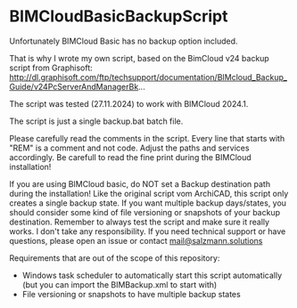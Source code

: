 # BIMCloudBasicBackupScript

Unfortunately BIMCloud Basic has no backup option included.

That is why I wrote my own script, based on the BimCloud v24 backup script from Graphisoft:
http://dl.graphisoft.com/ftp/techsupport/documentation/BIMcloud_Backup_Guide/v24PcServerAndManagerBk...

The script was tested (27.11.2024) to work with BIMCloud 2024.1.

The script is just a single backup.bat batch file. 

Please carefully read the comments in the script. Every line that starts with "REM" is a comment and not code. Adjust the paths and services accordingly. 
Be carefull to read the fine print during the BIMCloud installation!

If you are using BIMCloud basic, do NOT set a Backup destination path during the installation!
Like the original script vom ArchiCAD, this script only creates a single backup state. If you want multiple backup days/states, you should consider some kind of file versioning or snapshots of your backup destination. 
Remember to always test the script and make sure it really works. I don't take any responsibility. If you need technical support or have questions, please open an issue or contact mail@salzmann.solutions

Requirements that are out of the scope of this repository:

- Windows task scheduler to automatically start this script automatically (but you can import the BIMBackup.xml to start with)
- File versioning or snapshots to have multiple backup states
